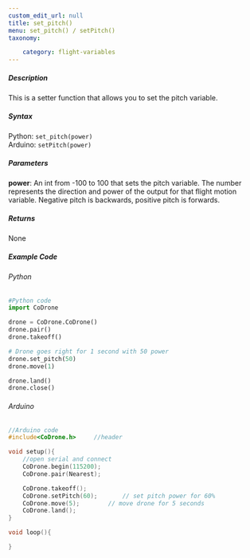 ```yaml
---
custom_edit_url: null
title: set_pitch()
menu: set_pitch() / setPitch()
taxonomy:

	category: flight-variables
---
```


##### Description
This is a setter function that allows you to set the pitch variable.

##### Syntax
Python: ```set_pitch(power)```<br />
Arduino: ```setPitch(power)```

##### Parameters

**power**: An int from -100 to 100 that sets the pitch variable.  The number represents the direction and power of the output for that flight motion variable. Negative pitch is backwards, positive pitch is forwards.

##### Returns

None

##### Example Code
###### Python
```python
#Python code
import CoDrone

drone = CoDrone.CoDrone()
drone.pair()
drone.takeoff()

# Drone goes right for 1 second with 50 power
drone.set_pitch(50)
drone.move(1)

drone.land()
drone.close()
```

###### Arduino
```c
//Arduino code
#include<CoDrone.h>     //header

void setup(){
    //open serial and connect
    CoDrone.begin(115200);
    CoDrone.pair(Nearest);

    CoDrone.takeoff();
    CoDrone.setPitch(60);       // set pitch power for 60%
    CoDrone.move(5);        // move drone for 5 seconds
    CoDrone.land();
}

void loop(){

}	
```